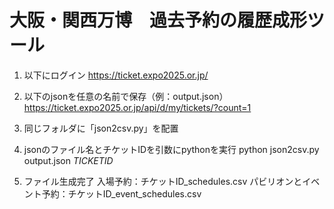 # 大阪・関西万博　過去予約の履歴成形ツール

1. 以下にログイン
https://ticket.expo2025.or.jp/

2. 以下のjsonを任意の名前で保存（例：output.json）
https://ticket.expo2025.or.jp/api/d/my/tickets/?count=1

3. 同じフォルダに「json2csv.py」を配置

4. jsonのファイル名とチケットIDを引数にpythonを実行
   python json2csv.py output.json *TICKETID*

5. ファイル生成完了
   入場予約：チケットID_schedules.csv
   パビリオンとイベント予約：チケットID_event_schedules.csv
